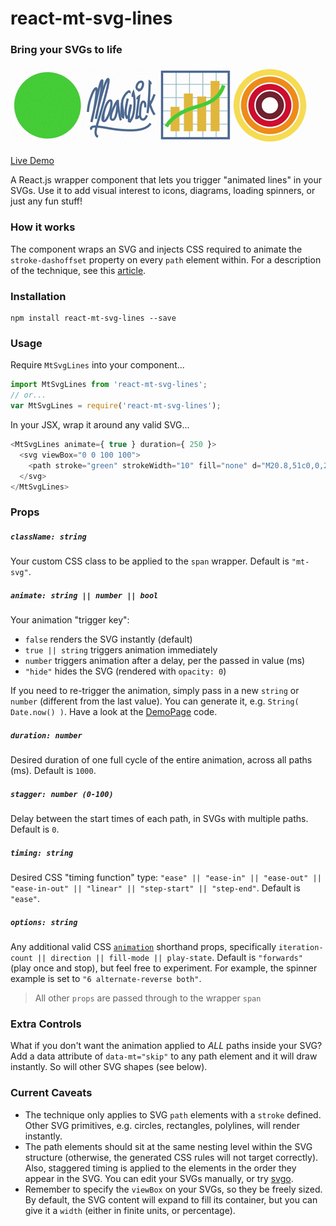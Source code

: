 react-mt-svg-lines
==================

### Bring your SVGs to life

![GIF Demo](showcase.gif)

[Live Demo](http://moarwick.github.io/react-mt-svg-lines)

A React.js wrapper component that lets you trigger "animated lines" in your SVGs. Use it to add visual interest to icons, diagrams, loading spinners, or just any fun stuff!


### How it works
The component wraps an SVG and injects CSS required to animate the `stroke-dashoffset` property on every `path` element within. For a description of the technique, see this [article](https://css-tricks.com/svg-line-animation-works/).


### Installation
```
npm install react-mt-svg-lines --save
```

### Usage
Require `MtSvgLines` into your component...
```js
import MtSvgLines from 'react-mt-svg-lines';
// or...
var MtSvgLines = require('react-mt-svg-lines');
```

In your JSX, wrap it around any valid SVG...
```js
<MtSvgLines animate={ true } duration={ 250 }>
  <svg viewBox="0 0 100 100">
    <path stroke="green" strokeWidth="10" fill="none" d="M20.8,51c0,0,20.8,18.2,21.5,18.2c0.6,0,33.3-38.5,33.3-38.5"/>
  </svg>
</MtSvgLines>
```


### Props

##### `className: string`
Your custom CSS class to be applied to the `span` wrapper. Default is `"mt-svg"`.

##### `animate: string || number || bool`
Your animation "trigger key":

* `false` renders the SVG instantly (default)
* `true || string` triggers animation immediately
* `number` triggers animation after a delay, per the passed in value (ms)  
* `"hide"` hides the SVG (rendered with `opacity: 0`)

If you need to re-trigger the animation, simply pass in a new `string` or `number` (different from the last value). You can generate it, e.g. `String( Date.now() )`. Have a look at the [DemoPage](https://github.com/moarwick/react-mt-svg-lines/blob/master/src/components/DemoPage.js) code.

##### `duration: number`
Desired duration of one full cycle of the entire animation, across all paths (ms). Default is `1000`.

##### `stagger: number (0-100)`
Delay between the start times of each path, in SVGs with multiple paths. Default is `0`.

##### `timing: string`
Desired CSS "timing function" type: `"ease" || "ease-in" || "ease-out" || "ease-in-out" || "linear" || "step-start" || "step-end"`. Default is `"ease"`.

##### `options: string`
Any additional valid CSS [`animation`](https://developer.mozilla.org/en-US/docs/Web/CSS/animation) shorthand props, specifically `iteration-count || direction || fill-mode || play-state`. Default is `"forwards"` (play once and stop), but feel free to experiment. For example, the spinner example is set to `"6 alternate-reverse both"`.

> All other `props` are passed through to the wrapper `span`


### Extra Controls
What if you don't want the animation applied to *ALL* paths inside your SVG? Add a data attribute of `data-mt="skip"` to any path element and it will draw instantly. So will other SVG shapes (see below).


### Current Caveats
* The technique only applies to SVG `path` elements with a `stroke` defined. Other SVG primitives, e.g. circles, rectangles, polylines, will render instantly.
* The path elements should sit at the same nesting level within the SVG structure (otherwise, the generated CSS rules will not target correctly). Also, staggered timing is applied to the elements in the order they appear in the SVG. You can edit your SVGs manually, or try [svgo](https://github.com/svg/svgo).
* Remember to specify the `viewBox` on your SVGs, so they be freely sized. By default, the SVG content will expand to fill its container, but you can give it a `width` (either in finite units, or percentage).
